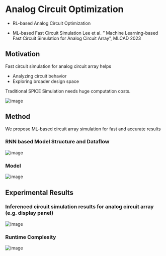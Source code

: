 # Analog Circuit Optimization

* RL-based Analog Circuit Optimization



* ML-based Fast Circuit Simulation
Lee et al. ” Machine Learning-based Fast Circuit Simulation for Analog Circuit Array”,  MLCAD 2023

## Motivation
Fast circuit simulation for analog circuit array helps
  - Analyzing circuit behavior
  - Exploring broader design space

Traditional SPICE Simulation needs huge computation costs.

![image](https://github.com/CSDL-postech/Topic_Introduction/assets/67090206/bd9f74b0-2b24-4a53-994a-559ef4d19a57)


## Method
We propose ML-based circuit array simulation for fast and accurate results

### RNN based Model Structure and Dataflow

![image](https://github.com/CSDL-postech/Topic_Introduction/assets/67090206/deb3b501-1854-4475-9adc-385c7ec20697)


### Model

![image](https://github.com/CSDL-postech/Topic_Introduction/assets/67090206/b8e43107-f160-4e62-bf7a-3d43b66e290d)

## Experimental Results
### Inferenced circuit simulation results for analog circuit array (e.g. display panel)

![image](https://github.com/CSDL-postech/Topic_Introduction/assets/67090206/244baf02-6295-4184-a305-8160232abd3d)

### Runtime Complexity

![image](https://github.com/CSDL-postech/Topic_Introduction/assets/67090206/f91f953c-eca8-48c7-bc01-8e1c04313e25)


